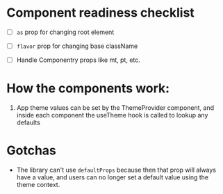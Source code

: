 # Component readiness checklist

- [ ] `as` prop for changing root element
- [ ] `flavor` prop for changing base className

- [ ] Handle Componentry props like mt, pt, etc.

# How the components work:

1. App theme values can be set by the ThemeProvider component, and inside each
   component the useTheme hook is called to lookup any defaults

# Gotchas

- The library can't use `defaultProps` because then that prop will always have a
  value, and users can no longer set a default value using the theme context.

